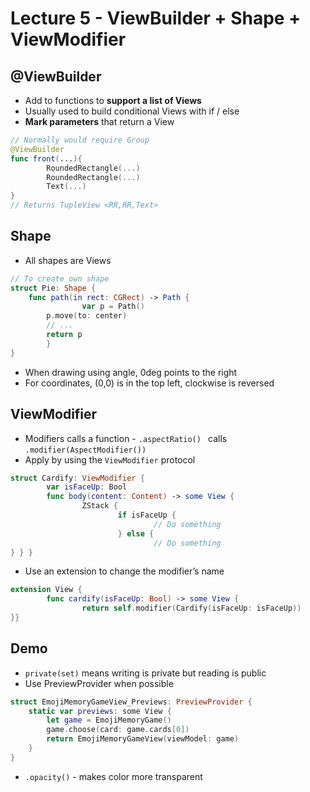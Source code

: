 # Lecture 5 - ViewBuilder + Shape + ViewModifier


## @ViewBuilder
* Add to functions to **support a list of Views**
* Usually used to build conditional Views with if / else
* **Mark parameters** that return a View
```swift
// Normally would require Group
@ViewBuilder
func front(...){
		RoundedRectangle(...)
		RoundedRectangle(...)
		Text(...)
}
// Returns TupleView <RR,RR,Text>
```



## Shape

* All shapes are Views
```swift
// To create own shape
struct Pie: Shape {
  	func path(in rect: CGRect) -> Path { 
				var p = Path()
        p.move(to: center)
      	// ...
      	return p
		}
}
```
* When drawing using angle, 0deg points to the right
* For coordinates, (0,0) is in the top left, clockwise is reversed



## ViewModifier

* Modifiers calls a function - `.aspectRatio() ` calls  `.modifier(AspectModifier())`
* Apply by using the `ViewModifier` protocol
```swift
struct Cardify: ViewModifier { 
		var isFaceUp: Bool 
		func body(content: Content) -> some View { 
				ZStack { 
						if isFaceUp { 
								// Do something 
						} else { 
								// Do something	
} } }
```
* Use an extension to change the modifier’s name
```swift
extension View { 
		func cardify(isFaceUp: Bool) -> some View { 
				return self.modifier(Cardify(isFaceUp: isFaceUp)) 
}}
```



## Demo

* `private(set)` means writing is private but reading is public
* Use PreviewProvider when possible
```swift
struct EmojiMemoryGameView_Previews: PreviewProvider {
    static var previews: some View {
        let game = EmojiMemoryGame()
        game.choose(card: game.cards[0])
        return EmojiMemoryGameView(viewModel: game)
    }
}
```

* `.opacity()` - makes color more transparent
